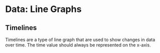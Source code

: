 # Data: Line Graphs

## Timelines

Timelines are a type of line graph that are used to show changes in data over time. The time value should always be represented on the x-axis.

